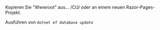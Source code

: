 Kopieren Sie "Wwwroot" aus... /CU/ oder an einem neuen Razor-Pages-Projekt.

Ausführen von `dotnet ef database update`